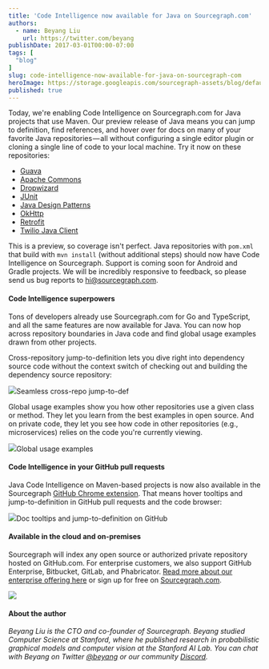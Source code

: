 ```yaml
---
title: 'Code Intelligence now available for Java on Sourcegraph.com'
authors:
  - name: Beyang Liu
    url: https://twitter.com/beyang
publishDate: 2017-03-01T00:00-07:00
tags: [
  "blog"
]
slug: code-intelligence-now-available-for-java-on-sourcegraph-com
heroImage: https://storage.googleapis.com/sourcegraph-assets/blog/default_hero_social.png
published: true
---
```




Today, we're enabling Code Intelligence on Sourcegraph.com for Java projects that use Maven. Our preview release of Java means you can jump to definition, find references, and hover over for docs on many of your favorite Java repositories — all without configuring a single editor plugin or cloning a single line of code to your local machine. Try it now on these repositories:

*   [Guava](https://sourcegraph.com/github.com/google/guava@379757e3b1c22fef4b19181e404c6abb7ad58d50/-/blob/guava/src/com/google/common/collect/ImmutableList.java#L80:38-80:40)
*   [Apache Commons](https://sourcegraph.com/github.com/apache/commons-io@8b9fe1b01ce21003f6a6ff8391ad2a64f4d21030/-/blob/src/main/java/org/apache/commons/io/FilenameUtils.java#L82:14-82:27)
*   [Dropwizard](https://sourcegraph.com/github.com/dropwizard/dropwizard@857cb187e6f882cb2d05b6ba8291a99861165b81/-/blob/dropwizard-example/src/main/java/com/example/helloworld/HelloWorldApplication.java#L1:1)
*   [JUnit](https://sourcegraph.com/github.com/junit-team/junit@cebbf5e15725b4dc247ac0557f6fa63f475b15af/-/blob/src/main/java/org/junit/Test.java#L66:19-66:23)
*   [Java Design Patterns](https://sourcegraph.com/github.com/iluwatar/java-design-patterns@cca4760f6990886c0dd47dea93a6c0d359917073/-/blob/visitor/src/main/java/com/iluwatar/visitor/Commander.java#L30:14-30:23)
*   [OkHttp](https://sourcegraph.com/github.com/square/okhttp@89621df62dda5cf73726ce2d5410c82c6f760f00/-/blob/okhttp/src/main/java/okhttp3/OkHttpClient.java#L121:14-121:26)
*   [Retrofit](https://sourcegraph.com/github.com/square/retrofit@39fcdb46e07f2f14319a4031d86bf8f3dbd1d405/-/blob/retrofit/src/main/java/retrofit2/Retrofit.java#L59:20-59:28)
*   [Twilio Java Client](https://sourcegraph.com/github.com/twilio/twilio-java@34de1d5789022a8b1332464c689dd6ef2a2b597f/-/blob/src/main/java/com/twilio/Twilio.java#L1:1)

This is a preview, so coverage isn't perfect. Java repositories with `pom.xml` that build with `mvn install` (without additional steps) should now have Code Intelligence on Sourcegraph. Support is coming soon for Android and Gradle projects. We will be incredibly responsive to feedback, so please send us bug reports to [hi@sourcegraph.com](mailto:hi@sourcegraph.com).

#### Code Intelligence superpowers

Tons of developers already use Sourcegraph.com for Go and TypeScript, and all the same features are now available for Java. You can now hop across repository boundaries in Java code and find global usage examples drawn from other projects.

Cross-repository jump-to-definition lets you dive right into dependency source code without the context switch of checking out and building the dependency source repository:

[![](https://cdn-images-1.medium.com/max/1000/1*X-QMOEV8WaL-wcgJ9-SLDQ.png)](https://sourcegraph.com/github.com/square/okhttp@89621df62dda5cf73726ce2d5410c82c6f760f00/-/blob/okhttp-tests/src/main/java/okhttp3/AutobahnTester.java#L24:13-24:23)Seamless cross-repo jump-to-def

Global usage examples show you how other repositories use a given class or method. They let you learn from the best examples in open source. And on private code, they let you see how code in other repositories (e.g., microservices) relies on the code you're currently viewing.

[![](https://cdn-images-1.medium.com/max/1000/1*i2SxWzW9rKWM6C9DzYjJjQ.png)](https://sourcegraph.com/github.com/junit-team/junit@cebbf5e15725b4dc247ac0557f6fa63f475b15af/-/blob/src/main/java/org/junit/Test.java#L66:19-66:23)Global usage examples

#### Code Intelligence in your GitHub pull requests

Java Code Intelligence on Maven-based projects is now also available in the Sourcegraph [GitHub Chrome extension](https://docs.sourcegraph.com/integration/browser_extension?hl=en). That means hover tooltips and jump-to-definition in GitHub pull requests and the code browser:

[![](https://cdn-images-1.medium.com/max/800/1*F-6teGnQ7HMFjAkSKwtf8Q.png)](https://docs.sourcegraph.com/integration/browser_extension)Doc tooltips and jump-to-definition on GitHub

#### Available in the cloud and on-premises

Sourcegraph will index any open source or authorized private repository hosted on GitHub.com. For enterprise customers, we also support GitHub Enterprise, Bitbucket, GitLab, and Phabricator. [Read more about our enterprise offering here](https://sourcegraph.com/pricing) or sign up for free on [Sourcegraph.com](https://sourcegraph.com).

[![](https://cdn-images-1.medium.com/max/800/1*FjQjUq7Pvoy-0dKvR4fJ5Q.png)](https://sourcegraph.com/login)

#### About the author

_Beyang Liu is the CTO and co-founder of Sourcegraph. Beyang studied Computer Science at Stanford, where he published research in probabilistic graphical models and computer vision at the Stanford AI Lab. You can chat with Beyang on Twitter [@beyang](https://twitter.com/beyang) or our community [Discord](https://discord.com/invite/vqsBW8m5Y8)._
